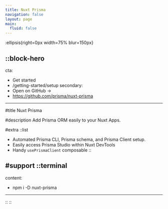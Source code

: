 ```yaml
---
title: Nuxt Prisma
navigation: false
layout: page
main:
  fluid: false
---
```


:ellipsis{right=0px width=75% blur=150px}

::block-hero
---
cta:
  - Get started
  - /getting-started/setup
secondary:
  - Open on GitHub →
  - https://github.com/prisma/nuxt-prisma
---

#title
Nuxt Prisma

#description
Add Prisma ORM easily to your Nuxt Apps.

#extra
  ::list
  - Automated Prisma CLI, Prisma schema, and Prisma Client setup.
  - Easily access Prisma Studio within Nuxt DevTools
  - Handy `usePrismaClient` composable
  ::

#support
  ::terminal
  ---
  content:
  - npm i -D nuxt-prisma
  ---
  ::
::
